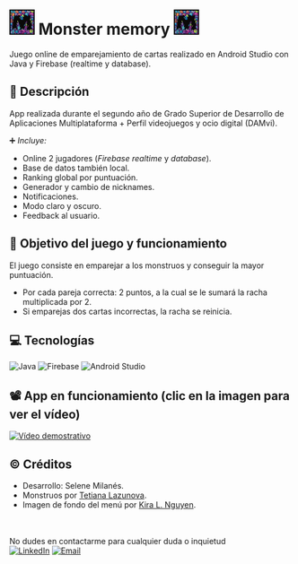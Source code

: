#  <img src="app/src/main/res/drawable/memory_icon.png" alt="Icono Memory" width="45" height="45"> Monster memory <img src="app/src/main/res/drawable/memory_icon.png" alt="Icono Memory" width="45" height="45">
Juego online de emparejamiento de cartas realizado en Android Studio con Java y Firebase (realtime y database).

## 📄 Descripción
App realizada durante el segundo año de Grado Superior de Desarrollo de Aplicaciones Multiplataforma + Perfil videojuegos y ocio digital (DAMvi).

➕ _Incluye:_
- Online 2 jugadores (_Firebase realtime_ y _database_).
- Base de datos también local.
- Ranking global por puntuación.
- Generador y cambio de nicknames.
- Notificaciones.
- Modo claro y oscuro.
- Feedback al usuario.

## 🎯 Objetivo del juego y funcionamiento
El juego consiste en emparejar a los monstruos y conseguir la mayor puntuación.

- Por cada pareja correcta: 2 puntos, a la cual se le sumará la racha multiplicada por 2.
- Si emparejas dos cartas incorrectas, la racha se reinicia.

## 💻 Tecnologías
![Java](https://img.shields.io/badge/java-%23ED8B00.svg?style=for-the-badge&logo=openjdk&logoColor=white)
![Firebase](https://img.shields.io/badge/firebase-a08021?style=for-the-badge&logo=firebase&logoColor=ffcd34)
![Android Studio](https://img.shields.io/badge/android%20studio-346ac1?style=for-the-badge&logo=android%20studio&logoColor=white)

## 📽️ App en funcionamiento (clic en la imagen para ver el vídeo)
[![Vídeo demostrativo](https://img.youtube.com/vi/f2m0nyADO2w/hqdefault.jpg)](https://youtu.be/f2m0nyADO2w)

## ©️ Créditos
- Desarrollo: Selene Milanés.
- Monstruos por [Tetiana Lazunova](https://www.istockphoto.com/es/vector/monstruos-de-dibujos-animados-lindo-personajes-halloween-monstruo-alegre-divertido-gm1009886320-272229571).
- Imagen de fondo del menú por [Kira L. Nguyen](https://www.behance.net/gallery/29875189/Mobile-Game-Background-1).

<br>
<br>
No dudes en contactarme para cualquier duda o inquietud <br>
<a href="https://www.linkedin.com/in/selene-milanes-rodriguez/"><img alt="LinkedIn" src="https://img.shields.io/badge/Selene Milanés Rodríguez-0077B5?style=for-the-badge&logo=linkedin&logoColor=white"></a>
<a href="mailto:selene.milanes@hotmail.com"> <img alt="Email" src="https://img.shields.io/badge/Microsoft_Outlook-0078D4?style=for-the-badge&logo=microsoft-outlook&logoColor=white"></a>
